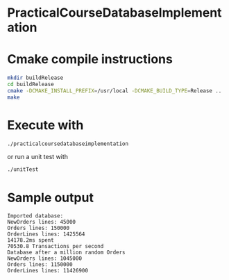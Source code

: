 # PracticalCourseDatabaseImplementation

# Cmake compile instructions
```bash
mkdir buildRelease
cd buildRelease
cmake -DCMAKE_INSTALL_PREFIX=/usr/local -DCMAKE_BUILD_TYPE=Release ..
make
```

# Execute with
```bash
./practicalcoursedatabaseimplementation
```

or run a unit test with
```bash
./unitTest
```

# Sample output
```
Imported database:
NewOrders lines: 45000
Orders lines: 150000
OrderLines lines: 1425564
14178.2ms spent
70530.8 Transactions per second
Database after a million random Orders
NewOrders lines: 1045000
Orders lines: 1150000
OrderLines lines: 11426900
```
